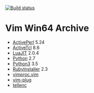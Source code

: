 [![Build status](https://ci.appveyor.com/api/projects/status/4yfq1c6f4al1l35t?svg=true)](https://ci.appveyor.com/project/JieC/vimx64)

# Vim Win64 Archive

* [ActivePerl](http://www.activestate.com/activeperl/downloads) 5.24
* [ActiveTcl](http://www.activestate.com/activetcl/downloads) 8.6
* [LuaJIT](http://luajit.org/download.html) 2.0.4
* [Python](https://www.python.org/downloads/) 2.7
* [Python3](https://www.python.org/downloads/) 3.5
* [RubyInstaller](http://rubyinstaller.org/downloads/) 2.3
* [vimproc.vim](https://github.com/Shougo/vimproc.vim/)
* [vim-plug](https://github.com/junegunn/vim-plug/)
* [tellenc](https://github.com/adah1972/tellenc/)
